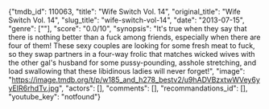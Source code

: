 {"tmdb_id": 110063, "title": "Wife Switch Vol. 14", "original_title": "Wife Switch Vol. 14", "slug_title": "wife-switch-vol-14", "date": "2013-07-15", "genre": [""], "score": "0.0/10", "synopsis": "It's true when they say that there is nothing better than a fuck among friends, especially when there are four of them! These sexy couples are looking for some fresh meat to fuck, so they swap partners in a four-way frolic that matches wicked wives with the other gal's husband for some pussy-pounding, asshole stretching, and load swallowing that these libidinous ladies will never forget!", "image": "https://image.tmdb.org/t/p/w185_and_h278_bestv2/u9hADVBzxtwWVey6yyEIR6rhdTv.jpg", "actors": [], "comments": [], "recommandations_id": [], "youtube_key": "notfound"}